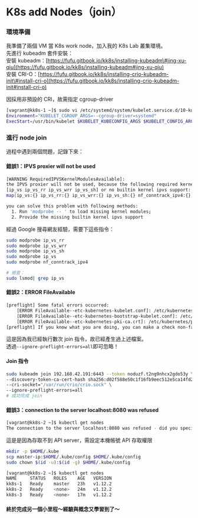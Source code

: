 # K8s add Nodes（join）

### 環境準備

我準備了兩個 VM 當 K8s work node，加入我的 K8s Lab 叢集環境。  
先進行 kubeadm 套件安裝：  
安裝 kubeadm：[https://fufu.gitbook.io/kk8s/installing-kubeadm\#jing-xu-qiu](https://fufu.gitbook.io/kk8s/installing-kubeadm#jing-xu-qiu)  
安裝 CRI-O：[https://fufu.gitbook.io/kk8s/installing-crio-kubeadm-init\#install-cri-o](https://fufu.gitbook.io/kk8s/installing-crio-kubeadm-init#install-cri-o) 

因採用非預設的 CRI，故需指定 cgroup-driver

```bash
[vagrant@kk8s-1 ~]$ sudo vi /etc/systemd/system/kubelet.service.d/10-kubeadm.conf
Environment="KUBELET_CGROUP_ARGS=--cgroup-driver=systemd"
ExecStart=/usr/bin/kubelet $KUBELET_KUBECONFIG_ARGS $KUBELET_CONFIG_ARGS $KUBELET_KUBEADM_ARGS $KUBELET_EXTRA_ARGS $KUBELET_CGROUP_ARGS

```

### 進行 node join

過程中遇到兩個問題，記錄下來：

#### 錯誤1：IPVS proxier will not be used

```bash
[WARNING RequiredIPVSKernelModulesAvailable]: 
the IPVS proxier will not be used, because the following required kernel modules are not loaded: 
[ip_vs ip_vs_rr ip_vs_wrr ip_vs_sh] or no builtin kernel ipvs support: 
map[ip_vs:{} ip_vs_rr:{} ip_vs_wrr:{} ip_vs_sh:{} nf_conntrack_ipv4:{}]

you can solve this problem with following methods:
  1. Run 'modprobe -- ' to load missing kernel modules;
  2. Provide the missing builtin kernel ipvs support
```

經過 Google 搜尋網友經驗，需要下這些指令：

```bash
sudo modprobe ip_vs_rr
sudo modprobe ip_vs_wrr
sudo modprobe ip_vs_sh
sudo modprobe ip_vs
sudo modprobe nf_conntrack_ipv4

# 檢查：
sudo lsmod| grep ip_vs
```

#### 錯誤2：ERROR FileAvailable

```bash
[preflight] Some fatal errors occurred:
	[ERROR FileAvailable--etc-kubernetes-kubelet.conf]: /etc/kubernetes/kubelet.conf already exists
	[ERROR FileAvailable--etc-kubernetes-bootstrap-kubelet.conf]: /etc/kubernetes/bootstrap-kubelet.conf already exists
	[ERROR FileAvailable--etc-kubernetes-pki-ca.crt]: /etc/kubernetes/pki/ca.crt already exists
[preflight] If you know what you are doing, you can make a check non-fatal with `--ignore-preflight-errors=...`
```

這是因為我已經執行數次 join 指令，故已經產生過上述檔案。  
透過`--ignore-preflight-errors=all`即可忽略！

#### Join 指令

```bash
sudo kubeadm join 192.168.42.191:6443 --token noduzf.t2ng9nhcx2gdo53y \
--discovery-token-ca-cert-hash sha256:d02f588e50c1f16fb9eec512e5ca14fd2add98e0231805a46c4e0fb2aff83555 \
--cri-socket="/var/run/crio/crio.sock" \
--ignore-preflight-errors=all
# 成功完成 join
```

#### 錯誤3：connection to the server localhost:8080 was refused

```bash
[vagrant@kk8s-2 ~]$ kubectl get nodes
The connection to the server localhost:8080 was refused - did you specify the right host or port?

```

這是是因為存取不到 API server，需設定本機帳號 API 存取權限

```bash
mkdir -p $HOME/.kube
scp master-ip:$HOME/.kube/config $HOME/.kube/config
sudo chown $(id -u):$(id -g) $HOME/.kube/config

[vagrant@kk8s-2 ~]$ kubectl get nodes
NAME     STATUS   ROLES    AGE   VERSION
kk8s-1   Ready    master   23h   v1.12.2
kk8s-2   Ready    <none>   24m   v1.12.2
kk8s-3   Ready    <none>   17m   v1.12.2
```

#### 終於完成另一個小里程～經驗與概念又學習到了～

